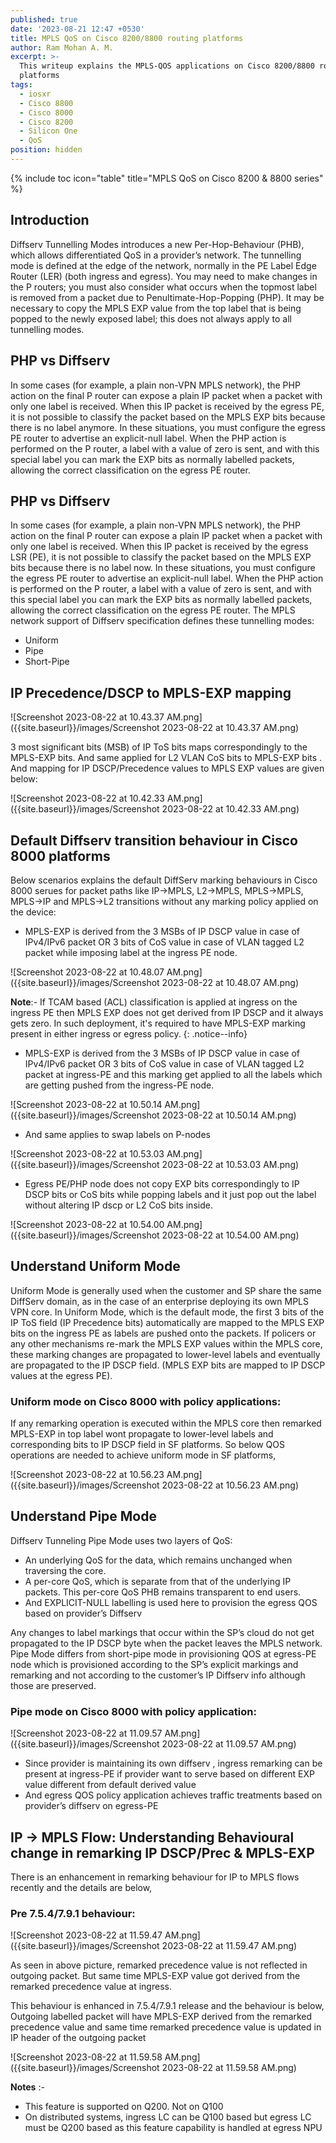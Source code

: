```yaml
---
published: true
date: '2023-08-21 12:47 +0530'
title: MPLS QoS on Cisco 8200/8800 routing platforms
author: Ram Mohan A. M.
excerpt: >-
  This writeup explains the MPLS-QOS applications on Cisco 8200/8800 routing
  platforms
tags:
  - iosxr
  - Cisco 8800
  - Cisco 8000
  - Cisco 8200
  - Silicon One
  - QoS
position: hidden
---
```

{% include toc icon="table" title="MPLS QoS on Cisco 8200 & 8800 series" %}

## Introduction
Diffserv Tunnelling Modes introduces a new Per-Hop-Behaviour (PHB), which allows differentiated QoS in a provider’s network. The tunnelling mode is defined at the edge of the network, normally in the PE Label Edge Router (LER) (both ingress and egress). You may need to make changes in the P routers; you must also consider what occurs when the topmost label is removed from a packet due to Penultimate-Hop-Popping (PHP). It may be necessary to copy the MPLS EXP value from the top label that is being popped to the newly exposed label; this does not always apply to all tunnelling modes.

## PHP vs Diffserv
In some cases (for example, a plain non-VPN MPLS network), the PHP action on the final P router can expose a plain IP packet when a packet with only one label is received. When this IP packet is received by the egress PE, it is not possible to classify the packet based on the MPLS EXP bits because there is no label anymore. In these situations, you must configure the egress PE router to advertise an explicit-null label. When the PHP action is performed on the P router, a label with a value of zero is sent, and with this special label you can mark the EXP bits as normally labelled packets, allowing the correct classification on the egress PE router.

## PHP vs Diffserv
In some cases (for example, a plain non-VPN MPLS network), the PHP action on the final P router can expose a plain IP packet when a packet with only one label is received. When this IP packet is received by the egress LSR (PE), it is not possible to classify the packet based on the MPLS EXP bits because there is no label now. In these situations, you must configure the egress PE router to advertise an explicit-null label. When the PHP action is performed on the P router, a label with a value of zero is sent, and with this special label you can mark the EXP bits as normally labelled packets, allowing the correct classification on the egress PE router.
The MPLS network support of Diffserv specification defines these tunnelling modes:
  - Uniform
  - Pipe
  - Short-Pipe


## IP Precedence/DSCP to MPLS-EXP mapping

![Screenshot 2023-08-22 at 10.43.37 AM.png]({{site.baseurl}}/images/Screenshot 2023-08-22 at 10.43.37 AM.png)


3 most significant bits (MSB) of IP ToS bits maps correspondingly to the MPLS-EXP bits. And same applied for L2 VLAN CoS bits to MPLS-EXP bits . And mapping for IP DSCP/Precedence values to MPLS EXP values are given below:

![Screenshot 2023-08-22 at 10.42.33 AM.png]({{site.baseurl}}/images/Screenshot 2023-08-22 at 10.42.33 AM.png)


## Default Diffserv transition behaviour in Cisco 8000 platforms

Below scenarios explains the default DiffServ marking behaviours in Cisco 8000 serues for packet paths like IP->MPLS, L2->MPLS, MPLS->MPLS, MPLS->IP and MPLS->L2 transitions without any marking policy applied on the device:
 
-	MPLS-EXP is derived from the 3 MSBs of IP DSCP value in case of IPv4/IPv6  packet OR 3 bits of CoS value in case of VLAN tagged L2 packet while imposing label at the ingress PE node.  

![Screenshot 2023-08-22 at 10.48.07 AM.png]({{site.baseurl}}/images/Screenshot 2023-08-22 at 10.48.07 AM.png)

  
**Note**:- If TCAM based (ACL) classification is applied at ingress on the ingress PE then MPLS EXP does not get derived from IP DSCP and it always gets zero. In such deployment, it's required  to have MPLS-EXP marking present in either ingress or egress policy.
{: .notice--info}



-	MPLS-EXP is derived from the 3 MSBs of IP DSCP value in case of IPv4/IPv6  packet OR 3 bits of CoS value in case of VLAN tagged L2 packet at ingress-PE and this marking get applied to all the labels which are getting pushed from the ingress-PE node.

![Screenshot 2023-08-22 at 10.50.14 AM.png]({{site.baseurl}}/images/Screenshot 2023-08-22 at 10.50.14 AM.png)


-	And same applies to swap labels on P-nodes

![Screenshot 2023-08-22 at 10.53.03 AM.png]({{site.baseurl}}/images/Screenshot 2023-08-22 at 10.53.03 AM.png)

-	Egress PE/PHP node does not copy EXP bits correspondingly to IP DSCP bits or CoS bits while popping labels and it just pop out the label without altering IP dscp or L2 CoS bits  inside.


![Screenshot 2023-08-22 at 10.54.00 AM.png]({{site.baseurl}}/images/Screenshot 2023-08-22 at 10.54.00 AM.png)

## Understand Uniform Mode

Uniform Mode is generally used when the customer and SP share the same DiffServ domain, as in the case of an enterprise deploying its own MPLS VPN core.
In Uniform Mode, which is the default mode, the first 3 bits of the IP ToS field (IP Precedence bits) automatically are mapped to the MPLS EXP bits on the ingress PE as labels are pushed onto the packets.
If policers or any other mechanisms re-mark the MPLS EXP values within the MPLS core, these marking changes are propagated to lower-level labels and eventually are propagated to the IP DSCP field. (MPLS EXP bits are mapped to IP DSCP values at the egress PE).
 
### Uniform mode on Cisco 8000 with policy applications:
If any remarking operation is executed within the MPLS core then remarked MPLS-EXP in top label wont propagate to lower-level labels and corresponding bits to IP DSCP field in SF platforms. So below QOS operations are needed to achieve uniform mode in SF platforms,

![Screenshot 2023-08-22 at 10.56.23 AM.png]({{site.baseurl}}/images/Screenshot 2023-08-22 at 10.56.23 AM.png)


## Understand Pipe Mode

Diffserv Tunneling Pipe Mode uses two layers of QoS:
  - An underlying QoS for the data, which remains unchanged when traversing the core.
  - A per-core QoS, which is separate from that of the underlying IP packets. This per-core QoS PHB remains transparent to end users.
  - And EXPLICIT-NULL labelling is used here to provision the egress QOS based on provider’s Diffserv

Any changes to label markings that occur within the SP’s cloud do not get propagated to the IP DSCP byte when the packet leaves the MPLS network.
Pipe Mode differs from short-pipe mode in provisioning QOS at egress-PE node which is provisioned according to the SP’s explicit markings and remarking and not according to the customer’s IP Diffserv info although those are preserved.
 
### Pipe mode on Cisco 8000 with policy application:

![Screenshot 2023-08-22 at 11.09.57 AM.png]({{site.baseurl}}/images/Screenshot 2023-08-22 at 11.09.57 AM.png)

-	Since provider is maintaining its own diffserv , ingress remarking can be present at ingress-PE if provider want to serve based on different EXP value different from default derived value
-	And egress QOS policy application achieves traffic treatments based on provider’s diffserv on egress-PE


## IP -> MPLS Flow: Understanding Behavioural change in remarking IP DSCP/Prec & MPLS-EXP
There is an enhancement in remarking behaviour for IP to MPLS flows recently and the details are below,

### Pre 7.5.4/7.9.1 behaviour:



![Screenshot 2023-08-22 at 11.59.47 AM.png]({{site.baseurl}}/images/Screenshot 2023-08-22 at 11.59.47 AM.png)


As seen in above picture, remarked precedence value is not reflected in outgoing packet. But same time MPLS-EXP value got derived from the remarked precedence value at ingress.

This behaviour is enhanced in 7.5.4/7.9.1 release and the behaviour is below,
Outgoing labelled packet will have MPLS-EXP derived from the remarked precedence value and same time remarked precedence value is updated in IP header of the outgoing packet

![Screenshot 2023-08-22 at 11.59.58 AM.png]({{site.baseurl}}/images/Screenshot 2023-08-22 at 11.59.58 AM.png)


**Notes** :-

  - This feature is supported on Q200. Not on Q100
  - On distributed systems, ingress LC can be Q100 based but egress LC must be Q200 based as this feature capability is handled at egress NPU
